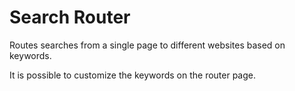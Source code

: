 
# Search Router

Routes searches from a single page to different websites based on keywords.

It is possible to customize the keywords on the router page.
